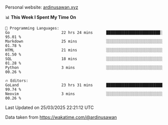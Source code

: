 Personal website: [ardinusawan.xyz](https://ardinusawan.xyz)

<!--START_SECTION:waka-->
📊 **This Week I Spent My Time On** 

```text
💬 Programming Languages: 
Go                       22 hrs 24 mins      ████████████████████████░   95.01 % 
Markdown                 25 mins             ░░░░░░░░░░░░░░░░░░░░░░░░░   01.78 % 
HTML                     21 mins             ░░░░░░░░░░░░░░░░░░░░░░░░░   01.50 % 
SQL                      18 mins             ░░░░░░░░░░░░░░░░░░░░░░░░░   01.28 % 
Python                   3 mins              ░░░░░░░░░░░░░░░░░░░░░░░░░   00.26 % 

🔥 Editors: 
GoLand                   23 hrs 31 mins      █████████████████████████   99.74 % 
Neovim                   3 mins              ░░░░░░░░░░░░░░░░░░░░░░░░░   00.26 % 
```


 Last Updated on 25/03/2025 22:21:12 UTC
<!--END_SECTION:waka-->
Data taken from https://wakatime.com/@ardinusawan
